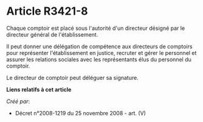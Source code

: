 # Article R3421-8

Chaque comptoir est placé sous l'autorité d'un directeur désigné par le directeur général de l'établissement.

Il peut donner une délégation de compétence aux directeurs de comptoirs pour représenter l'établissement en justice, recruter
et gérer le personnel et assurer les relations sociales avec les représentants élus du personnel du comptoir.

Le directeur de comptoir peut déléguer sa signature.

**Liens relatifs à cet article**

_Créé par_:

  - Décret n°2008-1219 du 25 novembre 2008 - art. (V)
